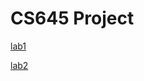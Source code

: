 # CS645 Project
[lab1](https://github.com/BoddyShen/UMass-CS645/tree/main/lab1)

[lab2](https://github.com/BoddyShen/UMass-CS645/tree/main/lab2)
